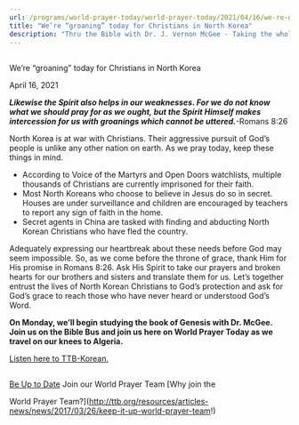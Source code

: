 ```yaml
---
url: /programs/world-prayer-today/world-prayer-today/2021/04/16/we-re-groaning-today-for-christians-in-north-korea
title: "We’re “groaning” today for Christians in North Korea"
description: "Thru the Bible with Dr. J. Vernon McGee - Taking the whole Word to the whole world"
---
```







## 
 We’re “groaning” today for Christians in North Korea


April 16, 2021




***Likewise the Spirit also helps in our weaknesses. For we do not know what we should pray for as we ought, but the Spirit Himself makes intercession for us with groanings which cannot be uttered.***-Romans 8:26

North Korea is at war with Christians. Their aggressive pursuit of God’s people is unlike any other nation on earth. As we pray today, keep these things in mind.  


* According to Voice of the Martyrs and Open Doors watchlists, multiple thousands of Christians are currently imprisoned for their faith.
* Most North Koreans who choose to believe in Jesus do so in secret. Houses are under surveillance and children are encouraged by teachers to report any sign of faith in the home.
* Secret agents in China are tasked with finding and abducting North Korean Christians who have fled the country.

Adequately expressing our heartbreak about these needs before God may seem impossible. So, as we come before the throne of grace, thank Him for His promise in Romans 8:26. Ask His Spirit to take our prayers and broken hearts for our brothers and sisters and translate them for us. Let’s together entrust the lives of North Korean Christians to God’s protection and ask for God’s grace to reach those who have never heard or understood God’s Word. 

**On Monday, we’ll begin studying the book of Genesis with Dr. McGee. Join us on the Bible Bus and join us here on World Prayer Today as we travel on our knees to Algeria.**

[Listen here to TTB-Korean.](https://ttb.twr.org/home/day,0441/language,KOR)







## 




[Be Up to Date](http://feeds.feedburner.com/WorldPrayerToday "World Prayer Today RSS Feed")
Join our World Prayer Team
[Why join the  

World Prayer Team?](http://ttb.org/resources/articles-news/news/2017/03/26/keep-it-up-world-prayer-team!)




